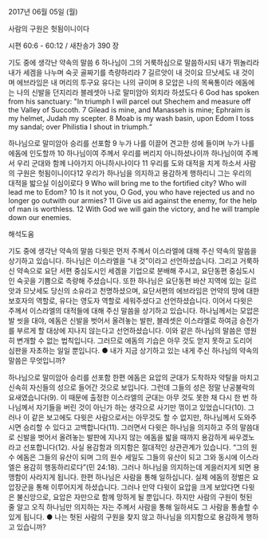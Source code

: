 2017년 06월 05일 (월)

사람의 구원은 헛됨이니이다



시편 60:6 - 60:12 / 새찬송가 390 장


기도 중에 생각난 약속의 말씀
6 하나님이 그의 거룩하심으로 말씀하시되 내가 뛰놀리라 내가 세겜을 나누며 숙곳 골짜기를 측량하리라 7 길르앗이 내 것이요 므낫세도 내 것이며 에브라임은 내 머리의 투구요 유다는 나의 규이며 8 모압은 나의 목욕통이라 에돔에는 나의 신발을 던지리라 블레셋아 나로 말미암아 외치라 하셨도다
6 God has spoken from his sanctuary: "In triumph I will parcel out Shechem and measure off the Valley of Succoth. 7 Gilead is mine, and Manasseh is mine; Ephraim is my helmet, Judah my scepter. 8 Moab is my wash basin, upon Edom I toss my sandal; over Philistia I shout in triumph.“

하나님으로 말미암아 승리를 선포함
9 누가 나를 이끌어 견고한 성에 들이며 누가 나를 에돔에 인도할까 10 하나님이여 주께서 우리를 버리지 아니하셨나이까 하나님이여 주께서 우리 군대와 함께 나아가지 아니하시나이다 11 우리를 도와 대적을 치게 하소서 사람의 구원은 헛됨이니이다12 우리가 하나님을 의지하고 용감하게 행하리니 그는 우리의 대적을 밟으실 이심이로다
9 Who will bring me to the fortified city? Who will lead me to Edom? 10 Is it not you, O God, you who have rejected us and no longer go outwith our armies? 11 Give us aid against the enemy, for the help of man is worthless. 12 With God we will gain the victory, and he will trample down our enemies.

해석도움





기도 중에 생각난 약속의 말씀
다윗은 먼저 주께서 이스라엘에 대해 주신 약속의 말씀을 상기하고 있습니다. 하나님은 이스라엘을 “내 것”이라고 선언하셨습니다. 그리고 거룩하신 약속으로 요단 서편 중심도시인 세겜을 기업으로 분배해 주시고, 요단동편 중심도시인 숙곳을 기쁨으로 측량해 주셨습니다. 또한 하나님은 요단동편 바산 지역에 있는 길르앗과 므낫세도 당신의 소유라고 천명하셨으며, 요단서편의 에브라임은 언약의 땅에 대한 보호자의 역할로, 유다는 영도자 역할로 세워주셨다고 선언하셨습니다. 이어서 다윗은 주께서 이스라엘의 대적들에 대해 주신 말씀을 상기하고 있습니다. 하나님께서는 모압은 발 씻을 대야, 에돔은 신발을 벗어서 올려놓는 발판, 블레셋은 이스라엘로 하여금 승전가를 부르게 할 대상에 지나지 않는다고 선언하셨습니다. 이와 같은 하나님의 말씀은 영원히 변개할 수 없는 법칙입니다. 그러므로 에돔의 기습은 아무 것도 얻지 못하고 도리어 심판을 자초하는 일일 뿐입니다.
● 내가 지금 상기하고 있는 내게 주신 하나님의 약속의 말씀은 무엇입니까?

하나님으로 말미암아 승리를 선포함
한편 에돔은 요압의 군대가 도착하자 약탈을 마치고 신속히 자신들의 성으로 들어간 것으로 보입니다. 그런데 그들의 성은 정말 난공불락의 요새였습니다(9). 이 때문에 출정한 이스라엘의 군대는 아무 것도 못한 채 다시 한 번 하나님께서 자기들을 버린 것이 아닌가 하는 생각으로 사기만 꺾이고 있었습니다(10). 그러나 이 같은 보고에도 다윗은 사람으로서는 아무것도 할 수 없지만, 하나님께서 도와주시면 승리할 수 있다고 고백합니다(11). 그러면서 다윗은 하나님을 의지하고 주의 말씀대로 신발을 벗어서 올려놓는 발판에 지나지 않는 에돔을 밟을 때까지 용감하게 싸우겠노라고 선포합니다(12). 사실 용감함과 의지함은 절대적인 상관관계가 있습니다. “그의 원수 에돔은 그들의 유산이 되며 그의 원수 세일도 그들의 유산이 되고 그와 동시에 이스라엘은 용감히 행동하리로다”(민 24:18). 그러나 하나님을 의지하는데 게을러지게 되면 용맹함이 사라지게 됩니다. 한편 하나님은 사람을 통해 일하십니다. 실제 에돔의 정벌은 요압장군을 통해 이루어지게 하셨습니다. 그러나 만약 다윗이 요압을 크게 보았다면 다윗은 불신앙으로, 요압은 자만으로 함께 망하게 될 뿐입니다. 하지만 사람의 구원이 헛된 줄 알고 오직 하나님만 의지하는 자는 주께서 사람을 통해 일하셔도 그 사람을 통솔할 수 있게 됩니다.
● 나는 헛된 사람의 구원을 찾지 않고 하나님을 의지함으로 용감하게 행하고 있습니까?